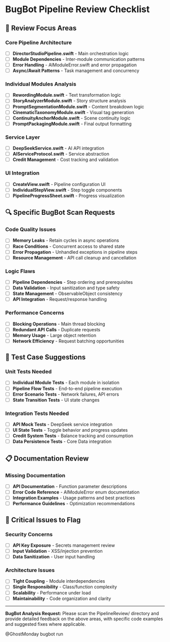 # BugBot Pipeline Review Checklist

## 🎯 Review Focus Areas

### Core Pipeline Architecture
- [ ] **DirectorStudioPipeline.swift** - Main orchestration logic
- [ ] **Module Dependencies** - Inter-module communication patterns
- [ ] **Error Handling** - AIModuleError.swift and error propagation
- [ ] **Async/Await Patterns** - Task management and concurrency

### Individual Modules Analysis
- [ ] **RewordingModule.swift** - Text transformation logic
- [ ] **StoryAnalyzerModule.swift** - Story structure analysis
- [ ] **PromptSegmentationModule.swift** - Content breakdown logic
- [ ] **CinematicTaxonomyModule.swift** - Visual tag generation
- [ ] **ContinuityAnchorModule.swift** - Scene continuity logic
- [ ] **PromptPackagingModule.swift** - Final output formatting

### Service Layer
- [ ] **DeepSeekService.swift** - AI API integration
- [ ] **AIServiceProtocol.swift** - Service abstraction
- [ ] **Credit Management** - Cost tracking and validation

### UI Integration
- [ ] **CreateView.swift** - Pipeline configuration UI
- [ ] **IndividualStepView.swift** - Step toggle components
- [ ] **PipelineProgressSheet.swift** - Progress visualization

## 🔍 Specific BugBot Scan Requests

### Code Quality Issues
- [ ] **Memory Leaks** - Retain cycles in async operations
- [ ] **Race Conditions** - Concurrent access to shared state
- [ ] **Error Propagation** - Unhandled exceptions in pipeline steps
- [ ] **Resource Management** - API call cleanup and cancellation

### Logic Flaws
- [ ] **Pipeline Dependencies** - Step ordering and prerequisites
- [ ] **Data Validation** - Input sanitization and type safety
- [ ] **State Management** - ObservableObject consistency
- [ ] **API Integration** - Request/response handling

### Performance Concerns
- [ ] **Blocking Operations** - Main thread blocking
- [ ] **Redundant API Calls** - Duplicate requests
- [ ] **Memory Usage** - Large object retention
- [ ] **Network Efficiency** - Request batching opportunities

## 🧪 Test Case Suggestions

### Unit Tests Needed
- [ ] **Individual Module Tests** - Each module in isolation
- [ ] **Pipeline Flow Tests** - End-to-end pipeline execution
- [ ] **Error Scenario Tests** - Network failures, API errors
- [ ] **State Transition Tests** - UI state changes

### Integration Tests Needed
- [ ] **API Mock Tests** - DeepSeek service integration
- [ ] **UI State Tests** - Toggle behavior and progress updates
- [ ] **Credit System Tests** - Balance tracking and consumption
- [ ] **Data Persistence Tests** - Core Data integration

## 📋 Documentation Review

### Missing Documentation
- [ ] **API Documentation** - Function parameter descriptions
- [ ] **Error Code Reference** - AIModuleError enum documentation
- [ ] **Integration Examples** - Usage patterns and best practices
- [ ] **Performance Guidelines** - Optimization recommendations

## 🚨 Critical Issues to Flag

### Security Concerns
- [ ] **API Key Exposure** - Secrets management review
- [ ] **Input Validation** - XSS/injection prevention
- [ ] **Data Sanitization** - User input handling

### Architecture Issues
- [ ] **Tight Coupling** - Module interdependencies
- [ ] **Single Responsibility** - Class/function complexity
- [ ] **Scalability** - Performance under load
- [ ] **Maintainability** - Code organization and clarity

---

**BugBot Analysis Request:** Please scan the PipelineReview/ directory and provide detailed feedback on the above areas, with specific code examples and suggested fixes where applicable.

@GhostMonday bugbot run
